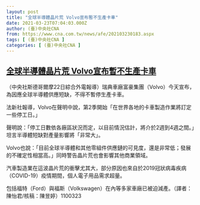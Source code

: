 ```yaml
---
layout: post
title: "全球半導體晶片荒 Volvo宣布暫不生產卡車"
date: 2021-03-23T07:04:03.000Z
author: (臺)中央社CNA
from: https://www.cna.com.tw/news/afe/202103230183.aspx
tags: [ (臺)中央社CNA ]
categories: [ (臺)中央社CNA ]
---
```

<!--1616483043000-->
[全球半導體晶片荒 Volvo宣布暫不生產卡車](https://www.cna.com.tw/news/afe/202103230183.aspx)
------

<div>
<div></div><div class="paragraph"><p>（中央社斯德哥爾摩22日綜合外電報導）瑞典車廠富豪集團（Volvo）今天宣布，為因應全球半導體供應短缺，不得不暫停生產卡車。</p><p>法新社報導，Volvo在聲明中說，第2季開始「在世界各地的卡車製造作業將訂定一些停工日。」</p><p>聲明說：「停工日數依各廠區狀況而定，以目前情況估計，將介於2週到4週之間。」坦言半導體短缺對產量影響將「非常大」。</p><p>Volvo也說：「目前全球半導體和其他零組件供應鏈的可見度，還是非常低；發展的不確定性相當高。」同時警告晶片荒也會影響其他商業領域。</p><p>汽車製造業在這波晶片荒的衝擊尤其大，部分原因也來自於2019冠狀病毒疾病（COVID-19）疫情期間，個人電子用品需求超量。</p><p>包括福特（Ford）與福斯（Volkswagen）在內等多家車廠已被迫減產。（譯者：陳怡君/核稿：陳昱婷）1100323</p></div>
</div>
